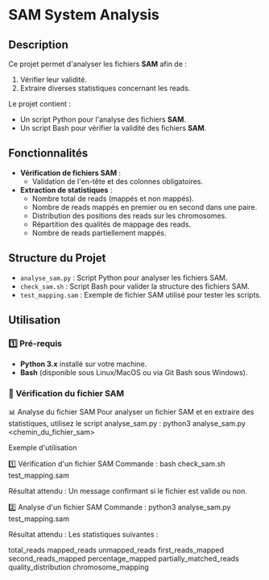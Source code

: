 #  SAM System Analysis

## Description
Ce projet permet d'analyser les fichiers **SAM** afin de :
1. Vérifier leur validité.
2. Extraire diverses statistiques concernant les reads. 

Le projet contient :
- Un script Python pour l'analyse des fichiers **SAM**.
- Un script Bash pour vérifier la validité des fichiers **SAM**.

## Fonctionnalités
- **Vérification de fichiers SAM** :
  - Validation de l'en-tête et des colonnes obligatoires.
- **Extraction de statistiques** :
  - Nombre total de reads (mappés et non mappés).
  - Nombre de reads mappés en premier ou en second dans une paire.
  - Distribution des positions des reads sur les chromosomes.
  - Répartition des qualités de mappage des reads.
  - Nombre de reads partiellement mappés.

## Structure du Projet
- `analyse_sam.py` : Script Python pour analyser les fichiers SAM.
- `check_sam.sh` : Script Bash pour valider la structure des fichiers SAM.
- `test_mapping.sam` : Exemple de fichier SAM utilisé pour tester les scripts.

## Utilisation

### 1️⃣ Pré-requis
- **Python 3.x** installé sur votre machine.
- **Bash** (disponible sous Linux/MacOS ou via Git Bash sous Windows).

### 🧪 Vérification du fichier SAM




📊 Analyse du fichier SAM
Pour analyser un fichier SAM et en extraire des statistiques, utilisez le script analyse_sam.py :
python3 analyse_sam.py <chemin_du_fichier_sam>


Exemple d'utilisation

1️⃣ Vérification d'un fichier SAM
Commande :
bash check_sam.sh test_mapping.sam

Résultat attendu :
Un message confirmant si le fichier est valide ou non.

2️⃣ Analyse d'un fichier SAM
Commande :
python3 analyse_sam.py test_mapping.sam

Résultat attendu :
Les statistiques suivantes :

total_reads
mapped_reads
unmapped_reads
first_reads_mapped
second_reads_mapped
percentage_mapped
partially_matched_reads
quality_distribution
chromosome_mapping





